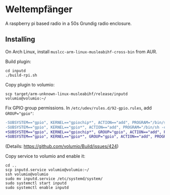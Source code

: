 # Weltempfänger

A raspberry pi based radio in a 50s Grundig radio enclosure.

## Installing

On Arch Linux, install `muslcc-arm-linux-musleabihf-cross-bin` from AUR.

Build plugin:

    cd inputd
    ./build-rpi.sh

Copy plugin to volumio:

    scp target/arm-unknown-linux-musleabihf/release/inputd volumio@volumio:~/

Fix GPIO group permissions. In `/etc/udev/rules.d/92-gpio.rules`, add `GROUP="gpio"`:

```diff
-SUBSYSTEM=="gpio", KERNEL=="gpiochip*", ACTION=="add", PROGRAM="/bin/sh -c 'chown volumio:volumio /sys/class/gpio/export /sys/class/gpio/unexport ; chmod 220 /sys/class/gpio/export /sys/class/gpio/unexport'"
-SUBSYSTEM=="gpio", KERNEL=="gpio*", ACTION=="add", PROGRAM="/bin/sh -c 'chown volumio:volumio /sys%p/active_low /sys%p/direction /sys%p/edge /sys%p/value ; chmod 660 /sys%p/active_low /sys%p/direction /sys%p/edge /sys%p/value'"
+SUBSYSTEM=="gpio", KERNEL=="gpiochip*", GROUP="gpio", ACTION=="add", PROGRAM="/bin/sh -c 'chown volumio:volumio /sys/class/gpio/export /sys/class/gpio/unexport ; chmod 220 /sys/class/gpio/export /sys/class/gpio/unexport'"
+SUBSYSTEM=="gpio", KERNEL=="gpio*", GROUP="gpio", ACTION=="add", PROGRAM="/bin/sh -c 'chown volumio:volumio /sys%p/active_low /sys%p/direction /sys%p/edge /sys%p/value ; chmod 660 /sys%p/active_low /sys%p/direction /sys%p/edge /sys%p/value'"
```

(Details: https://github.com/volumio/Build/issues/424)

Copy service to volumio and enable it:

    cd ..
    scp inputd.service volumio@volumio:~/
    ssh volumio@volumio
    sudo mv inputd.service /etc/systemd/system/
    sudo systemctl start inputd
    sudo systemctl enable inputd
